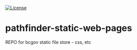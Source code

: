 [![License](https://img.shields.io/badge/License-Apache%202.0-blue.svg)](LICENSE)

# pathfinder-static-web-pages
REPO for bcgov static file store - css, etc 

